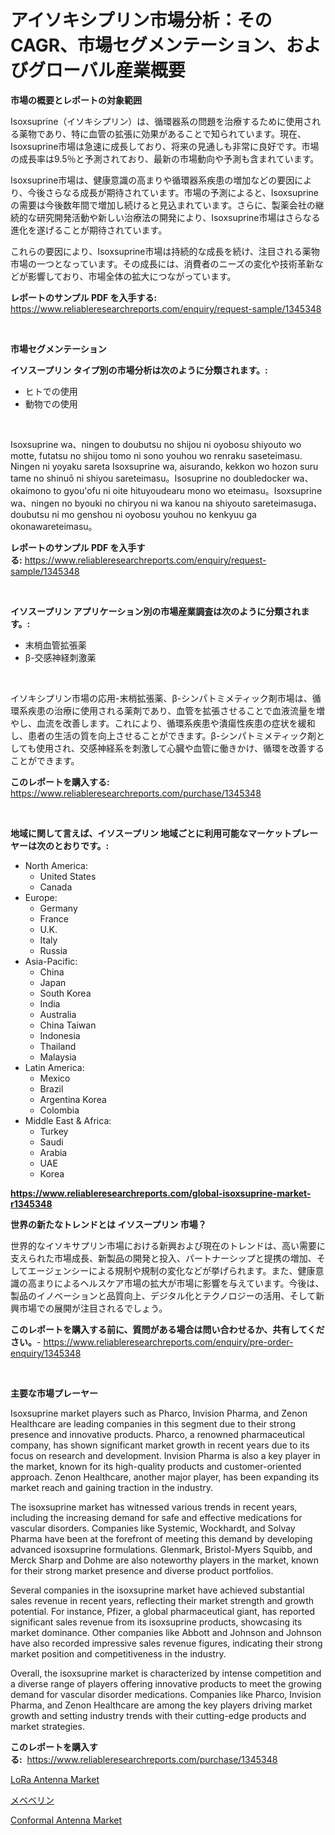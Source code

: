<p><h1>アイソキシプリン市場分析：そのCAGR、市場セグメンテーション、およびグローバル産業概要</h1></p><p><strong>市場の概要とレポートの対象範囲</strong></p>
<p><p>Isoxsuprine（イソキシプリン）は、循環器系の問題を治療するために使用される薬物であり、特に血管の拡張に効果があることで知られています。現在、Isoxsuprine市場は急速に成長しており、将来の見通しも非常に良好です。市場の成長率は9.5％と予測されており、最新の市場動向や予測も含まれています。</p><p>Isoxsuprine市場は、健康意識の高まりや循環器系疾患の増加などの要因により、今後さらなる成長が期待されています。市場の予測によると、Isoxsuprineの需要は今後数年間で増加し続けると見込まれています。さらに、製薬会社の継続的な研究開発活動や新しい治療法の開発により、Isoxsuprine市場はさらなる進化を遂げることが期待されています。</p><p>これらの要因により、Isoxsuprine市場は持続的な成長を続け、注目される薬物市場の一つとなっています。その成長には、消費者のニーズの変化や技術革新などが影響しており、市場全体の拡大につながっています。</p></p>
<p><strong>レポートのサンプル PDF を入手する:</strong> <a href="https://www.reliableresearchreports.com/enquiry/request-sample/1345348">https://www.reliableresearchreports.com/enquiry/request-sample/1345348</a></p>
<p>&nbsp;</p>
<p><strong>市場セグメンテーション</strong></p>
<p><strong>イソスープリン タイプ別の市場分析は次のように分類されます。:</strong></p>
<p><ul><li>ヒトでの使用</li><li>動物での使用</li></ul></p>
<p>&nbsp;</p>
<p><p>Isoxsuprine wa、ningen to doubutsu no shijou ni oyobosu shiyouto wo motte, futatsu no shijou tomo ni sono youhou wo renraku saseteimasu. Ningen ni yoyaku sareta Isoxsuprine wa, aisurando, kekkon wo hozon suru tame no shinuō ni shiyou sareteimasu。Isosuprine no doubledocker wa、okaimono to gyou'ofu ni oite hituyoudearu mono wo eteimasu。Isoxsuprine wa、ningen no byouki no chiryou ni wa kanou na shiyouto sareteimasuga、doubutsu ni mo genshou ni oyobosu youhou no kenkyuu ga okonawareteimasu。</p></p>
<p><strong>レポートのサンプル PDF を入手する:</strong>&nbsp;<a href="https://www.reliableresearchreports.com/enquiry/request-sample/1345348">https://www.reliableresearchreports.com/enquiry/request-sample/1345348</a></p>
<p>&nbsp;</p>
<p><strong> イソスープリン アプリケーション別の市場産業調査は次のように分類されます。:</strong></p>
<p><ul><li>末梢血管拡張薬</li><li>β-交感神経刺激薬</li></ul></p>
<p>&nbsp;</p>
<p><p>イソキシプリン市場の応用-末梢拡張薬、β-シンパトミメティック剤市場は、循環系疾患の治療に使用される薬剤であり、血管を拡張させることで血液流量を増やし、血流を改善します。これにより、循環系疾患や潰瘍性疾患の症状を緩和し、患者の生活の質を向上させることができます。β-シンパトミメティック剤としても使用され、交感神経系を刺激して心臓や血管に働きかけ、循環を改善することができます。</p></p>
<p><strong>このレポートを購入する:</strong>&nbsp; <a href="https://www.reliableresearchreports.com/purchase/1345348">https://www.reliableresearchreports.com/purchase/1345348</a></p>
<p>&nbsp;</p>
<p><strong>地域に関して言えば、イソスープリン 地域ごとに利用可能なマーケットプレーヤーは次のとおりです。:</strong></p>
<p><ul>
    <li>
        North America:
        <ul>
            <li>United States</li>
            <li>Canada</li>
        </ul>
    </li>
    <li>
        Europe:
        <ul>
            <li>Germany</li>
            <li>France</li>
            <li>U.K.</li>
            <li>Italy</li>
            <li>Russia</li>
        </ul>
    </li>
    <li>
        Asia-Pacific:
        <ul>
            <li>China</li>
            <li>Japan</li>
            <li>South Korea</li>
            <li>India</li>
            <li>Australia</li>
            <li>China Taiwan</li>
            <li>Indonesia</li>
            <li>Thailand</li>
            <li>Malaysia</li>
        </ul>
    </li>
    <li>
        Latin America:
        <ul>
            <li>Mexico</li>
            <li>Brazil</li>
            <li>Argentina Korea</li>
            <li>Colombia</li>
        </ul>
    </li>
    <li>
        Middle East & Africa:
        <ul>
            <li>Turkey</li>
            <li>Saudi</li>
            <li>Arabia</li>
            <li>UAE</li>
            <li>Korea</li>
        </ul>
    </li>
    </ul></p>
<p><strong><a href="https://www.reliableresearchreports.com/global-isoxsuprine-market-r1345348">https://www.reliableresearchreports.com/global-isoxsuprine-market-r1345348</a></strong>&nbsp;</p>
<p><strong>世界の新たなトレンドとは イソスープリン 市場？</strong></p>
<p><p>世界的なイソキサプリン市場における新興および現在のトレンドは、高い需要に支えられた市場成長、新製品の開発と投入、パートナーシップと提携の増加、そしてエージェンシーによる規制や規制の変化などが挙げられます。また、健康意識の高まりによるヘルスケア市場の拡大が市場に影響を与えています。今後は、製品のイノベーションと品質向上、デジタル化とテクノロジーの活用、そして新興市場での展開が注目されるでしょう。</p></p>
<p><strong>このレポートを購入する前に、質問がある場合は問い合わせるか、共有してください。</strong>- <a href="https://www.reliableresearchreports.com/enquiry/pre-order-enquiry/1345348">https://www.reliableresearchreports.com/enquiry/pre-order-enquiry/1345348</a></p>
<p>&nbsp;</p>
<p><strong>主要な市場プレーヤー</strong></p>
<p><p>Isoxsuprine market players such as Pharco, Invision Pharma, and Zenon Healthcare are leading companies in this segment due to their strong presence and innovative products. Pharco, a renowned pharmaceutical company, has shown significant market growth in recent years due to its focus on research and development. Invision Pharma is also a key player in the market, known for its high-quality products and customer-oriented approach. Zenon Healthcare, another major player, has been expanding its market reach and gaining traction in the industry.</p><p>The isoxsuprine market has witnessed various trends in recent years, including the increasing demand for safe and effective medications for vascular disorders. Companies like Systemic, Wockhardt, and Solvay Pharma have been at the forefront of meeting this demand by developing advanced isoxsuprine formulations. Glenmark, Bristol-Myers Squibb, and Merck Sharp and Dohme are also noteworthy players in the market, known for their strong market presence and diverse product portfolios.</p><p>Several companies in the isoxsuprine market have achieved substantial sales revenue in recent years, reflecting their market strength and growth potential. For instance, Pfizer, a global pharmaceutical giant, has reported significant sales revenue from its isoxsuprine products, showcasing its market dominance. Other companies like Abbott and Johnson and Johnson have also recorded impressive sales revenue figures, indicating their strong market position and competitiveness in the industry.</p><p>Overall, the isoxsuprine market is characterized by intense competition and a diverse range of players offering innovative products to meet the growing demand for vascular disorder medications. Companies like Pharco, Invision Pharma, and Zenon Healthcare are among the key players driving market growth and setting industry trends with their cutting-edge products and market strategies.</p></p>
<p><strong>このレポートを購入する:</strong>&nbsp;&nbsp;<a href="https://www.reliableresearchreports.com/purchase/1345348">https://www.reliableresearchreports.com/purchase/1345348</a></p>
<p><p><a href="https://github.com/nathandecarvalho/Market-Research-Report-List-2/blob/main/lora-antenna-market.md">LoRa Antenna Market</a></p><p><a href="https://github.com/CloydAbbott2023/Market-Research-Report-List-1/blob/main/898807820224.md">メベベリン</a></p><p><a href="https://github.com/kosella/Market-Research-Report-List-2/blob/main/conformal-antenna-market.md">Conformal Antenna Market</a></p></p>